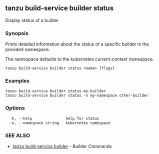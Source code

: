 ## tanzu build-service builder status

Display status of a builder

### Synopsis

Prints detailed information about the status of a specific builder in the provided namespace.

The namespace defaults to the kubernetes current-context namespace.

```
tanzu build-service builder status <name> [flags]
```

### Examples

```
tanzu build-service builder status my-builder
tanzu build-service builder status -n my-namespace other-builder
```

### Options

```
  -h, --help               help for status
  -n, --namespace string   kubernetes namespace
```

### SEE ALSO

* [tanzu build-service builder](tanzu_build-service_builder.md)	 - Builder Commands

